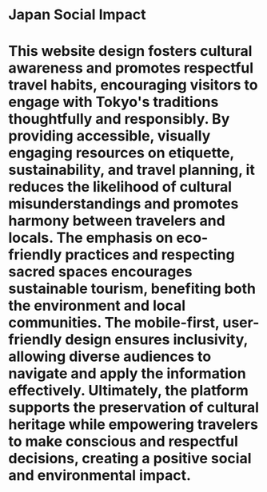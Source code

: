 # Japan Social Impact
# This website design fosters cultural awareness and promotes respectful travel habits, encouraging visitors to engage with Tokyo's traditions thoughtfully and responsibly. By providing accessible, visually engaging resources on etiquette, sustainability, and travel planning, it reduces the likelihood of cultural misunderstandings and promotes harmony between travelers and locals. The emphasis on eco-friendly practices and respecting sacred spaces encourages sustainable tourism, benefiting both the environment and local communities. The mobile-first, user-friendly design ensures inclusivity, allowing diverse audiences to navigate and apply the information effectively. Ultimately, the platform supports the preservation of cultural heritage while empowering travelers to make conscious and respectful decisions, creating a positive social and environmental impact.
